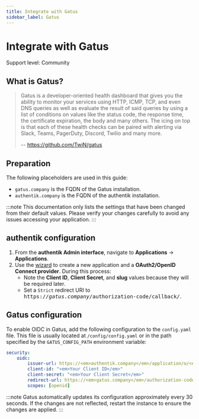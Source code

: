 ```yaml
---
title: Integrate with Gatus
sidebar_label: Gatus
---
```


# Integrate with Gatus

<span class="badge badge--secondary">Support level: Community</span>

## What is Gatus?

> Gatus is a developer-oriented health dashboard that gives you the ability to monitor your services using HTTP, ICMP, TCP, and even DNS queries as well as evaluate the result of said queries by using a list of conditions on values like the status code, the response time, the certificate expiration, the body and many others. The icing on top is that each of these health checks can be paired with alerting via Slack, Teams, PagerDuty, Discord, Twilio and many more.
>
> -- https://github.com/TwiN/gatus

## Preparation

The following placeholders are used in this guide:

- `gatus.company` is the FQDN of the Gatus installation.
- `authentik.company` is the FQDN of the authentik installation.

:::note
This documentation only lists the settings that have been changed from their default values. Please verify your changes carefully to avoid any issues accessing your application.
:::

## authentik configuration

1. From the **authentik Admin interface**, navigate to **Applications** -> **Applications**.
2. Use the [wizard](https://docs.goauthentik.io/docs/add-secure-apps/applications/manage_apps#add-new-applications) to create a new application and a **OAuth2/OpenID Connect provider**. During this process:
    - Note the **Client ID**, **Client Secret**, and **slug** values because they will be required later.
    - Set a `Strict` redirect URI to <kbd>https://<em>gatus.company</em>/authorization-code/callback/</kbd>.

## Gatus configuration

To enable OIDC in Gatus, add the following configuration to the `config.yaml` file. This file is usually located at `/config/config.yaml` or in the path specified by the `GATUS_CONFIG_PATH` environment variable:

```yml
security:
    oidc:
        issuer-url: https://<em>authentik.company</em>/application/o/<em>your-slug</em>/
        client-id: "<em>Your Client ID</em>"
        client-secret: "<em>Your Client Secret</em>"
        redirect-url: https://<em>gatus.company</em>/authorization-code/callback
        scopes: [openid]
```

:::note
Gatus automatically updates its configuration approximately every 30 seconds. If the changes are not reflected, restart the instance to ensure the changes are applied.
:::

